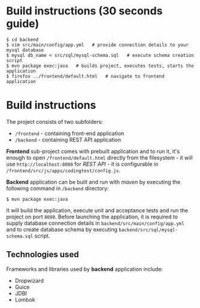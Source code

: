 Build instructions (30 seconds guide)
====
```
$ cd backend
$ vim src/main/config/app.yml   # provide connection details to your mysql database
$ mysql db_name < src/sql/mysql-schema.sql   # execute schema creation script
$ mvn package exec:java   # builds project, executes tests, starts the application
$ firefox ../frontend/default.html   # navigate to frontend application
```

Build instructions
====
The project consists of two subfolders:
 * `/frontend` - containing front-end application
 * `/backend` - containing REST API application

**Frontend** sub-project comes with prebuilt application and to run it, it's enough to open `/frontend/default.html` directly from the filesystem - it will use `http://localhost:8080` for _REST API_ - it is configurable in `/frontend/src/js/apps/codingtest/config.js`.

**Backend** application can be built and run with _maven_ by executing the following command in `/backend` directory:
```
$ mvn package exec:java
```
It will build the application, execute unit and acceptance tests and run the project on port `8080`. Before launching the application, it is required to supply database connection details in `backend/src/main/config/app.yml` and to create database schema by executing `backend/src/sql/mysql-schema.sql` script. 

Technologies used
--------------
Frameworks and libraries used by **backend** application include:
* Dropwizard
* Guice
* JDBI
* Lombok